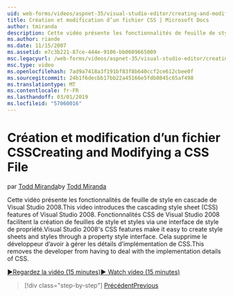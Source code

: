 ```yaml
---
uid: web-forms/videos/aspnet-35/visual-studio-editor/creating-and-modifying-a-css-file
title: Création et modification d’un fichier CSS | Microsoft Docs
author: tmiranda
description: Cette vidéo présente les fonctionnalités de feuille de style en cascade de Visual Studio 2008. Fonctionnalités de Visual Studio 2008 CSS facilitent l’utilisation créer des feuilles de style un...
ms.author: riande
ms.date: 11/15/2007
ms.assetid: e7c3b221-87ce-444e-9106-bb0609665009
msc.legacyurl: /web-forms/videos/aspnet-35/visual-studio-editor/creating-and-modifying-a-css-file
msc.type: video
ms.openlocfilehash: 7ad9a7418a3f191bf83f8b640ccf2ce612cbee0f
ms.sourcegitcommit: 24b1f6decbb17bb22a45166e5fdb0845c65af498
ms.translationtype: MT
ms.contentlocale: fr-FR
ms.lasthandoff: 03/01/2019
ms.locfileid: "57060016"
---
```

<a name="creating-and-modifying-a-css-file"></a><span data-ttu-id="515ff-104">Création et modification d’un fichier CSS</span><span class="sxs-lookup"><span data-stu-id="515ff-104">Creating and Modifying a CSS File</span></span>
====================
<span data-ttu-id="515ff-105">par [Todd Miranda](https://github.com/tmiranda)</span><span class="sxs-lookup"><span data-stu-id="515ff-105">by [Todd Miranda](https://github.com/tmiranda)</span></span>

<span data-ttu-id="515ff-106">Cette vidéo présente les fonctionnalités de feuille de style en cascade de Visual Studio 2008.</span><span class="sxs-lookup"><span data-stu-id="515ff-106">This video introduces the cascading style sheet (CSS) features of Visual Studio 2008.</span></span> <span data-ttu-id="515ff-107">Fonctionnalités CSS de Visual Studio 2008 facilitent la création de feuilles de style et styles via une interface de style de propriété.</span><span class="sxs-lookup"><span data-stu-id="515ff-107">Visual Studio 2008's CSS features make it easy to create style sheets and styles through a property style interface.</span></span> <span data-ttu-id="515ff-108">Cela supprime le développeur d’avoir à gérer les détails d’implémentation de CSS.</span><span class="sxs-lookup"><span data-stu-id="515ff-108">This removes the developer from having to deal with the implementation details of CSS.</span></span>

[<span data-ttu-id="515ff-109">&#9654;Regardez la vidéo (15 minutes)</span><span class="sxs-lookup"><span data-stu-id="515ff-109">&#9654; Watch video (15 minutes)</span></span>](https://channel9.msdn.com/Blogs/ASP-NET-Site-Videos/creating-and-modifying-a-css-file)

> [!div class="step-by-step"]
> [<span data-ttu-id="515ff-110">Précédent</span><span class="sxs-lookup"><span data-stu-id="515ff-110">Previous</span></span>](quick-tour-of-the-visual-studio-2008-integrated-development-environment.md)
